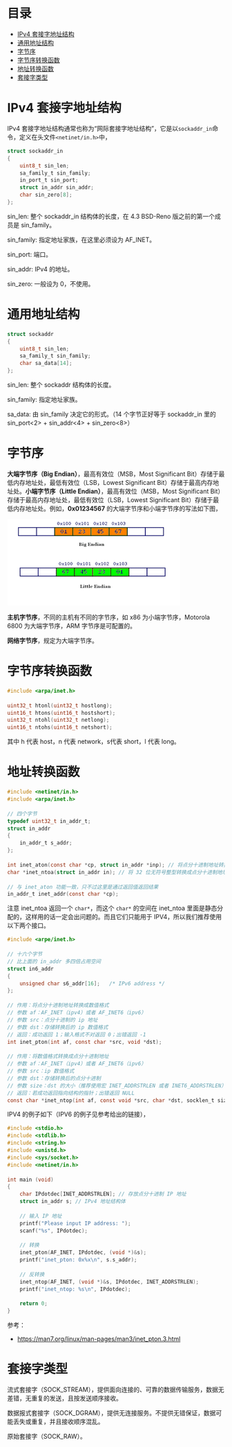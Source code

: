 # 目录

- [IPv4 套接字地址结构](#IPv4-套接字地址结构)
- [通用地址结构](#通用地址结构)
- [字节序](#字节序)
- [字节序转换函数](#字节序转换函数)
- [地址转换函数](#地址转换函数)
- [套接字类型](#套接字类型)

# IPv4 套接字地址结构

IPv4 套接字地址结构通常也称为“网际套接字地址结构”，它是以`sockaddr_in`命令，定义在头文件`<netinet/in.h>`中，

```c
struct sockaddr_in
{
    uint8_t sin_len;
    sa_family_t sin_family;
    in_port_t sin_port;
    struct in_addr sin_addr;
    char sin_zero[8];
};
```

sin_len: 整个 sockaddr_in 结构体的长度，在 4.3 BSD-Reno 版之前的第一个成员是 sin_family。

sin_family: 指定地址家族，在这里必须设为 AF_INET。

sin_port: 端口。

sin_addr: IPv4 的地址。

sin_zero: 一般设为 0，不使用。

# 通用地址结构

```c
struct sockaddr
{
    uint8_t sin_len;
    sa_family_t sin_family;
    char sa_data[14];
};
```

sin_len: 整个 sockaddr 结构体的长度。

sin_family: 指定地址家族。

sa_data: 由 sin_family 决定它的形式。（14 个字节正好等于 sockaddr_in 里的 sin_port<2> + sin_addr<4> + sin_zero<8>）

# 字节序

**大端字节序（Big Endian）**，最高有效位（MSB，Most Significant Bit）存储于最低内存地址处，最低有效位（LSB，Lowest Significant Bit）存储于最高内存地址处。**小端字节序（Little Endian）**，最高有效位（MSB，Most Significant Bit）存储于最高内存地址处，最低有效位（LSB，Lowest Significant Bit）存储于最低内存地址处。例如，**0x01234567** 的大端字节序和小端字节序的写法如下图，

![](https://github.com/EthsonLiu/personal-notes/blob/master/_image/018.gif)

**主机字节序**，不同的主机有不同的字节序，如 x86 为小端字节序，Motorola 6800 为大端字节序，ARM 字节序是可配置的。

**网络字节序**，规定为大端字节序。

# 字节序转换函数

```c
#include <arpa/inet.h>

uint32_t htonl(uint32_t hostlong);
uint16_t htons(uint16_t hostshort);
uint32_t ntohl(uint32_t netlong);
uint16_t ntohs(uint16_t netshort);
```

其中 h 代表 host，n 代表 network，s代表 short，l 代表 long。

# 地址转换函数

```c
#include <netinet/in.h>
#include <arpa/inet.h>

// 四个字节
typedef uint32_t in_addr_t;
struct in_addr
{
    in_addr_t s_addr;
};

int inet_aton(const char *cp, struct in_addr *inp); // 将点分十进制地址转换成 32 位无符号整型
char *inet_ntoa(struct in_addr in); // 将 32 位无符号整型转换成点分十进制地址

// 与 inet_aton 功能一致，只不过这里是通过返回值返回结果
in_addr_t inet_addr(const char *cp);
```

注意 inet_ntoa 返回一个 `char*`，而这个 `char*` 的空间在 inet_ntoa 里面是静态分配的，这样用的话一定会出问题的。而且它们只能用于 IPV4，所以我们推荐使用以下两个接口。

```c
#include <arpe/inet.h>

// 十六个字节
// 比上面的 in_addr 多四倍占用空间
struct in6_addr
{
    unsigned char s6_addr[16];   /* IPv6 address */
};

// 作用：将点分十进制地址转换成数值格式
// 参数 af：AF_INET（ipv4）或者 AF_INET6（ipv6）
// 参数 src：点分十进制的 ip 地址
// 参数 dst：存储转换后的 ip 数值格式
// 返回：成功返回 1；输入格式不对返回 0；出错返回 -1
int inet_pton(int af, const char *src, void *dst); 

// 作用：将数值格式转换成点分十进制地址
// 参数 af：AF_INET（ipv4）或者 AF_INET6（ipv6）
// 参数 src：ip 数值格式
// 参数 dst：存储转换后的点分十进制
// 参数 size：dst 的大小（推荐使用宏 INET_ADDRSTRLEN 或者 INET6_ADDRSTRLEN）
// 返回：若成功返回指向结构的指针；出错返回 NULL
const char *inet_ntop(int af, const void *src, char *dst, socklen_t size);
```

IPV4 的例子如下（IPV6 的例子见参考给出的链接），

```c
#include <stdio.h>
#include <stdlib.h>
#include <string.h>
#include <unistd.h>
#include <sys/socket.h>
#include <netinet/in.h>

int main (void)
{
    char IPdotdec[INET_ADDRSTRLEN]; // 存放点分十进制 IP 地址
    struct in_addr s; // IPv4 地址结构体
    
    // 输入 IP 地址
    printf("Please input IP address: ");
    scanf("%s", IPdotdec);
    
    // 转换
    inet_pton(AF_INET, IPdotdec, (void *)&s);
    printf("inet_pton: 0x%x\n", s.s_addr); 
    
    // 反转换
    inet_ntop(AF_INET, (void *)&s, IPdotdec, INET_ADDRSTRLEN);
    printf("inet_ntop: %s\n", IPdotdec);
    
    return 0;
}
```

参考：

- <https://man7.org/linux/man-pages/man3/inet_pton.3.html>

# 套接字类型

流式套接字（SOCK_STREAM），提供面向连接的、可靠的数据传输服务，数据无差错，无重复的发送，且按发送顺序接收。

数据报式套接字（SOCK_DGRAM），提供无连接服务。不提供无错保证，数据可能丢失或重复，并且接收顺序混乱。

原始套接字（SOCK_RAW）。
